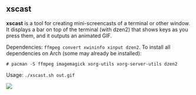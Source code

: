 ## xscast

**xscast** is a tool for creating mini-screencasts of a terminal or other
window. It displays a bar on top of the terminal (with dzen2) that shows keys
as you press them, and it outputs an animated GIF.

Dependencies: `ffmpeg convert xwininfo xinput dzen2`. To install all
dependencies on Arch (some may already be installed):

    # pacman -S ffmpeg imagemagick xorg-utils xorg-server-utils dzen2

Usage: `./xscast.sh out.gif`

![](http://i.stack.imgur.com/L0WAq.gif)
